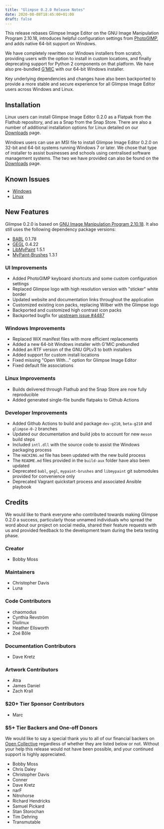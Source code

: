 ```yaml
---
title: "Glimpse 0.2.0 Release Notes"
date: 2020-08-08T18:45:00+01:00
draft: false
---
```

This release rebases Glimpse Image Editor on the GNU Image Manipulation Program 2.10.18, introduces helpful configuration settings from [PhotoGIMP](https://github.com/Diolinux/PhotoGIMP), and adds native 64-bit support on Windows.

We have completely rewritten our Windows installers from scratch, providing users with the option to install in custom locations, and finally deprecating support for Python 2 components on that platform. We have also pre-bundled [G'MIC](https://gmic.eu/) with our 64-bit Windows installer.

Key underlying dependencies and changes have also been backported to provide a more stable and secure experience for all Glimpse Image Editor users across Windows and Linux.

## Installation
Linux users can install Glimpse Image Editor 0.2.0 as a Flatpak from the Flathub repository, and as a Snap from the Snap Store. There are also a number of additional installation options for Linux detailed on our [Downloads](/downloads/) page.

Windows users can use an MSI file to install Glimpse Image Editor 0.2.0 on 32-bit and 64-bit systems running Windows 7 or later. We chose that type of installer to assist businesses and schools using centralised software management systems. The two we have provided can also be found on the [Downloads](/downloads/) page.

## Known Issues
* [Windows](https://github.com/glimpse-editor/Glimpse/wiki/Known-Issues-%28Windows%29)
* [Linux](https://github.com/glimpse-editor/Glimpse/wiki/Known-Issues-%28Linux%29)

## New Features
Glimpse 0.2.0 is based on [GNU Image Manipulation Program 2.10.18](https://www.gimp.org/news/2020/02/24/gimp-2-10-18-released/). It also still uses the following dependency package versions:

* [BABL](http://www.gegl.org/babl/) 0.1.78
* [GEGL](http://www.gegl.org/) 0.4.22
* [LibMyPaint](http://mypaint.org/) 1.5.1
* [MyPaint-Brushes](http://mypaint.org/) 1.3.1 

### UI Improvements
* Added PhotoGIMP keyboard shortcuts and some custom configuration settings
* Replaced Glimpse logo with high resolution version with "sticker" white border
* Updated website and documentation links throughout the application
* Customized existing icon packs, replacing Wilber with the Glimpse logo
* Backported and customized high contrast icon packs
* Backported bugfix for [upstream issue #4487](https://gitlab.gnome.org/GNOME/gimp/issues/4487)

### Windows Improvements
* Replaced WiX manifest files with more efficient replacements
* Added a new 64-bit Windows installer with G'MIC prebundled
* Added an RTF version of the GNU GPLv3 to both installers
* Added support for custom install locations
* Fixed missing "Open With..." option for Glimpse Image Editor
* Fixed default file associations

### Linux Improvements
* Builds delivered through Flathub and the Snap Store are now fully reproducible
* Added generated single-file bundle flatpaks to Github Actions

### Developer Improvements
* Added Github Actions to build and package `dev-g210`, `beta-g210` and `glimpse-0-2` branches
* Updated our documentation and build jobs to account for new `meson` build steps
* Included `intl.dll` with the source code to assist the Windows packaging process
* The `HACKING.md` file has been updated with the new build process
* The `README.md` files provided in the `build-aux` folder have also been updated
* Deprecated `babl`, `gegl`, `mypaint-brushes` and `libmypaint` git submodules provided for convenience only
* Deprecated Vagrant quickstart process and associated Ansible playbook

## Credits
We would like to thank everyone who contributed towards making Glimpse 0.2.0 a success, particularly those unnamed individuals who spread the word about our project on social media, shared their feature requests with us and provided feedback to the development team during the beta testing phase.

### Creator
* Bobby Moss

### Maintainers
* Christopher Davis
* Luna

### Code Contributors
* chaomodus
* Cynthia Revström
* Diolinux
* Heather Ellsworth
* Zoé Bőle

### Documentation Contributors
* Dave Kretz

### Artwork Contributors
* Atra
* James Daniel
* Zach Krall

### $20+ Tier Sponsor Contributors
* Marc

### $5+ Tier Backers and One-off Donors
We would like to say a special thank you to all of our financial backers on [Open Collective](https://opencollective.com/glimpse) regardless of whether they are listed below or not. Without your help this release would not have been possible, and your continued support is highly appreciated.

* Bobby Moss
* Chris Daley
* Christopher Davis
* Conner
* Dave Kretz
* narF
* Nitrohorse
* Richard Hendricks
* Samuel Pickard
* Stan Storochan
* Tim Dehring
* Transmutable
